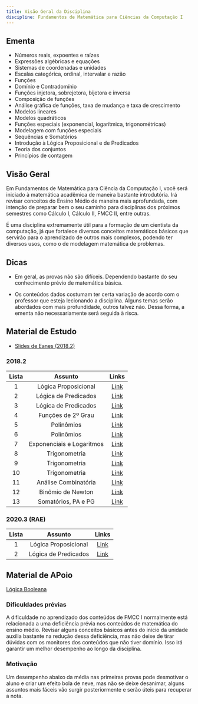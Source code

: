 ```yaml
---
title: Visão Geral da Disciplina
discipline: Fundamentos de Matemática para Ciências da Computação I
---
```


## Ementa

- Números reais, expoentes e raízes
- Expressões algébricas e equações
- Sistemas de coordenadas e unidades
- Escalas categórica, ordinal, intervalar e razão
- Funções
- Domínio e Contradomínio
- Funções injetora, sobrejetora, bijetora e inversa
- Composição de funções
- Análise gráfica de funções, taxa de mudança e taxa de crescimento
- Modelos lineares
- Modelos quadráticos
- Funções especiais (exponencial, logarítmica, trigonométricas)
- Modelagem com funções especiais
- Sequências e Somatórios
- Introdução à Lógica Proposicional e de Predicados
- Teoria dos conjuntos
- Princípios de contagem

## Visão Geral

Em Fundamentos de Matemática para Ciência da Computação I, você será iniciado à matemática acadêmica de maneira bastante introdutória. Irá revisar conceitos do Ensino Médio de maneira mais aprofundada, com intenção de preparar bem o seu caminho para disciplinas dos próximos semestres como Cálculo I, Cálculo II, FMCC II, entre outras.

É uma disciplina extremamente útil para a formação de um cientista da computação, já que fortalece diversos conceitos matemáticos básicos que servirão para o aprendizado de outros mais complexos, podendo ter diversos usos, como o de modelagem matemática de problemas.

## Dicas

- Em geral, as provas não são difíceis. Dependendo bastante do seu conhecimento prévio de matemática básica.

- Os conteúdos dados costumam ter certa variação de acordo com o professor que esteja lecionando a disciplina. Alguns temas serão abordados com mais profundidade, outros talvez não. Dessa forma, a ementa não necessariamente será seguida à risca.

## Material de Estudo

- [Slides de Eanes (2018.2)](https://drive.google.com/drive/u/4/folders/1I9TWrpyJXX_Lxyg_BEYw3UkevKdOWAer)

### 2018.2
**Lista** | **Assunto** | **Links**  |
:---: | :---:| :---: |
1 | Lógica Proposicional | [Link](https://drive.google.com/open?id=18uwayMm1ZCSdi3v_wb9qWQgsX9vCOlNx) |
2 | Lógica de Predicados | [Link](https://drive.google.com/open?id=1PwuV3Z4Mp4fYWBgXC_cdEumQ9J1R-AfQ) |
3 | Lógica de Predicados | [Link](https://drive.google.com/open?id=1H5FV7JxI_iM2Tunj42_W_X0HMqtABzTw) |
4 | Funções de 2º Grau | [Link](https://drive.google.com/open?id=1z_VWuy4Hlx3tHTvlTK2z6lW8xs5clDjF) |
5 | Polinômios | [Link](https://drive.google.com/open?id=1GOstD4dh0Pd67s5lUDRg1z3bjpdOGv8t) |
6 | Polinômios | [Link](https://drive.google.com/open?id=15pJT6muzXPyjNiMXqmq9vJZMSOZ5GNnO) |
7 | Exponenciais e Logaritmos | [Link](https://drive.google.com/open?id=12OT6VEXk5DMXGnQHt-BlVHSKoVN_sIdZ) |
8 | Trigonometria | [Link](https://drive.google.com/open?id=14zDwKBEpHuf27y-vgsuSpHWDiKd84gCq) |
9 | Trigonometria | [Link](https://drive.google.com/open?id=1WuxIGxQ0_Bx2KtX5Hzwnpz4xmWsH5PR1) |
10 | Trigonometria | [Link](https://drive.google.com/open?id=1qvFNpLt-10FtrGgzYZvpIXjq3vJBvART) |
11 | Análise Combinatória | [Link](https://drive.google.com/open?id=1Z7oUikTESQFRRsYteY5rNho1aSceGRGe) |
12 | Binômio de Newton | [Link](https://drive.google.com/open?id=1dR5TbQtmtCURSOQT0uYPvWlxBtD7roha) |
13 | Somatórios, PA e PG | [Link](https://drive.google.com/open?id=1vtXOqE7LdvzyRo3sZNO5D0S_E7uYLsh0) |

### 2020.3 (RAE)
**Lista** | **Assunto** | **Links**  |
:---: | :---:| :---: |
1 | Lógica Proposicional | [Link](https://drive.google.com/file/d/1iBZ9hPe9SbDe0vm4FUazQ1gIHWk5pQ6Q) |
2 | Lógica de Predicados | [Link](https://drive.google.com/file/d/1duWOd6wt3cujkNJrn4r7VhHl2NspqbaM) |

## Material de APoio



[Lógica Booleana](https://drive.google.com/file/d/1ZYXoG2azIqMFtYz_cgsA7wo96836PYMe/view?usp=sharing) 



### Dificuldades prévias

A dificuldade no aprendizado dos conteúdos de FMCC I normalmente está relacionada a uma deficiência prévia nos conteúdos de matemática do ensino médio. Revisar alguns conceitos básicos antes do inicio da unidade auxilia bastante na redução dessa deficiência, mas não deixe de tirar dúvidas com os monitores dos conteúdos que não tiver domínio. Isso irá garantir um melhor desempenho ao longo da disciplina.

### Motivação

Um desempenho abaixo da média nas primeiras provas pode desmotivar o aluno e criar um efeito bola de neve, mas não se deixe desanimar, alguns assuntos mais fáceis vão surgir posteriormente e serão úteis para recuperar  a nota.
